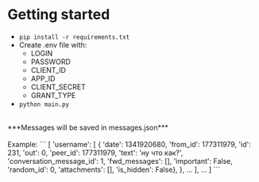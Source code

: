 # Getting started
- ```pip install -r requirements.txt```
- Create .env file with:
    - LOGIN
    - PASSWORD
    - CLIENT_ID
    - APP_ID
    - CLIENT_SECRET
    - GRANT_TYPE
- ```python main.py```
<br>
***Messages will be saved in messages.json***
<br>
<br>
Example:
```
[
    'username': [
        {
            'date': 1341920680,
            'from_id': 177311979,
            'id': 231,
            'out': 0,
            'peer_id': 177311979,
            'text': 'ну что как?',
            'conversation_message_id': 1,
            'fwd_messages': [],
            'important': False,
            'random_id': 0,
            'attachments': [],
            'is_hidden': False},
        },
        ...
    ],
    ...
]
```
